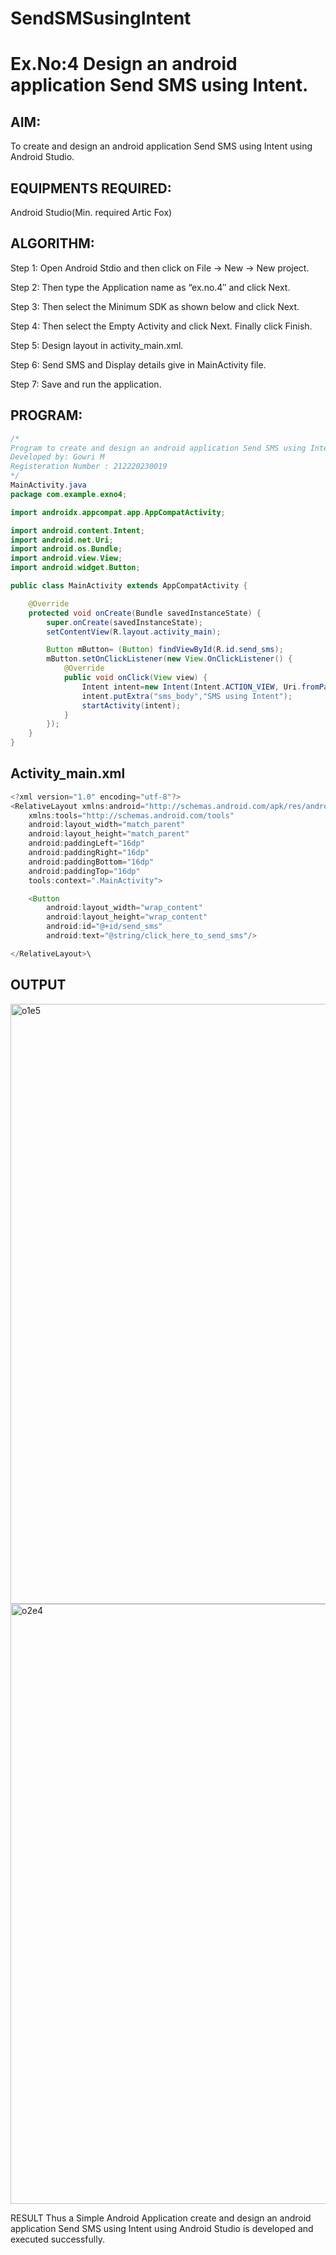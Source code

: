 # SendSMSusingIntent
# Ex.No:4 Design an android application Send SMS using Intent.
## AIM:
To create and design an android application Send SMS using Intent using Android Studio.

## EQUIPMENTS REQUIRED:
Android Studio(Min. required Artic Fox)

## ALGORITHM:
Step 1: Open Android Stdio and then click on File -> New -> New project.

Step 2: Then type the Application name as “ex.no.4″ and click Next.

Step 3: Then select the Minimum SDK as shown below and click Next.

Step 4: Then select the Empty Activity and click Next. Finally click Finish.

Step 5: Design layout in activity_main.xml.

Step 6: Send SMS and Display details give in MainActivity file.

Step 7: Save and run the application.

## PROGRAM:
```java
/*
Program to create and design an android application Send SMS using Intent.
Developed by: Gowri M
Registeration Number : 212220230019
*/
MainActivity.java
package com.example.exno4;

import androidx.appcompat.app.AppCompatActivity;

import android.content.Intent;
import android.net.Uri;
import android.os.Bundle;
import android.view.View;
import android.widget.Button;

public class MainActivity extends AppCompatActivity {

    @Override
    protected void onCreate(Bundle savedInstanceState) {
        super.onCreate(savedInstanceState);
        setContentView(R.layout.activity_main);

        Button mButton= (Button) findViewById(R.id.send_sms);
        mButton.setOnClickListener(new View.OnClickListener() {
            @Override
            public void onClick(View view) {
                Intent intent=new Intent(Intent.ACTION_VIEW, Uri.fromParts("sms","9994934716",null));
                intent.putExtra("sms_body","SMS using Intent");
                startActivity(intent);
            }
        });
    }
}
```
## Activity_main.xml
```java
<?xml version="1.0" encoding="utf-8"?>
<RelativeLayout xmlns:android="http://schemas.android.com/apk/res/android"
    xmlns:tools="http://schemas.android.com/tools"
    android:layout_width="match_parent"
    android:layout_height="match_parent"
    android:paddingLeft="16dp"
    android:paddingRight="16dp"
    android:paddingBottom="16dp"
    android:paddingTop="16dp"
    tools:context=".MainActivity">

    <Button
        android:layout_width="wrap_content"
        android:layout_height="wrap_content"
        android:id="@+id/send_sms"
        android:text="@string/click_here_to_send_sms"/>

</RelativeLayout>\
```
## OUTPUT
<img width="960" alt="o1e5" src="https://user-images.githubusercontent.com/75234946/166448282-fe5a0615-fd4c-4518-9dd4-88a22842bfbf.png">
<img width="960" alt="o2e4" src="https://user-images.githubusercontent.com/75234946/166448361-1794e52d-554a-407b-9a41-c5cc794cd4b0.png">


RESULT
Thus a Simple Android Application create and design an android application Send SMS using Intent using Android Studio is developed and executed successfully.
